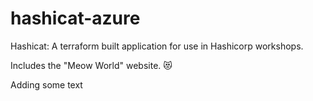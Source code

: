 # hashicat-azure
Hashicat: A terraform built application for use in Hashicorp workshops.

Includes the "Meow World" website. 😻


Adding some text